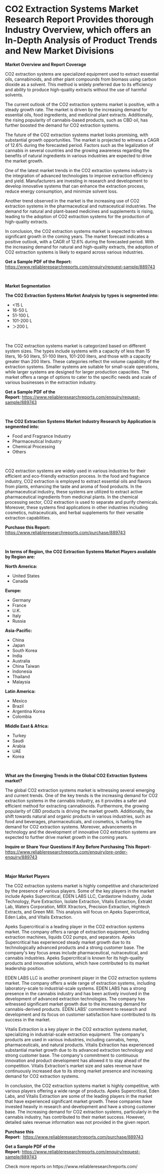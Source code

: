 <p><h1>CO2 Extraction Systems Market Research Report Provides thorough Industry Overview, which offers an In-Depth Analysis of Product Trends and New Market Divisions</h1></p><p><strong>Market Overview and Report Coverage</strong></p>
<p><p>CO2 extraction systems are specialized equipment used to extract essential oils, cannabinoids, and other plant compounds from biomass using carbon dioxide as a solvent. This method is widely preferred due to its efficiency and ability to produce high-quality extracts without the use of harmful solvents.</p><p>The current outlook of the CO2 extraction systems market is positive, with a steady growth rate. The market is driven by the increasing demand for essential oils, food ingredients, and medicinal plant extracts. Additionally, the rising popularity of cannabis-based products, such as CBD oil, has further boosted the demand for CO2 extraction systems.</p><p>The future of the CO2 extraction systems market looks promising, with substantial growth opportunities. The market is projected to witness a CAGR of 12.6% during the forecasted period. Factors such as the legalization of cannabis in several countries and the growing awareness regarding the benefits of natural ingredients in various industries are expected to drive the market growth.</p><p>One of the latest market trends in the CO2 extraction systems industry is the integration of advanced technologies to improve extraction efficiency and yield. Manufacturers are investing in research and development to develop innovative systems that can enhance the extraction process, reduce energy consumption, and minimize solvent loss.</p><p>Another trend observed in the market is the increasing use of CO2 extraction systems in the pharmaceutical and nutraceutical industries. The demand for natural and plant-based medicines and supplements is rising, leading to the adoption of CO2 extraction systems for the production of high-quality extracts.</p><p>In conclusion, the CO2 extraction systems market is expected to witness significant growth in the coming years. The market forecast indicates a positive outlook, with a CAGR of 12.6% during the forecasted period. With the increasing demand for natural and high-quality extracts, the adoption of CO2 extraction systems is likely to expand across various industries.</p></p>
<p><strong>Get a Sample PDF of the Report:</strong> <a href="https://www.reliableresearchreports.com/enquiry/request-sample/889743">https://www.reliableresearchreports.com/enquiry/request-sample/889743</a></p>
<p>&nbsp;</p>
<p><strong>Market Segmentation</strong></p>
<p><strong>The CO2 Extraction Systems Market Analysis by types is segmented into:</strong></p>
<p><ul><li><15 L</li><li>16-50 L</li><li>51-100 L</li><li>101-200 L</li><li>＞200 L</li></ul></p>
<p>&nbsp;</p>
<p><p>The CO2 extraction systems market is categorized based on different system sizes. The types include systems with a capacity of less than 15 liters, 16-50 liters, 51-100 liters, 101-200 liters, and those with a capacity greater than 200 liters. These categories reflect the volume capability of the extraction systems. Smaller systems are suitable for small-scale operations, while larger systems are designed for larger production capacities. The market offers a range of options to cater to the specific needs and scale of various businesses in the extraction industry.</p></p>
<p><strong>Get a Sample PDF of the Report:</strong>&nbsp;<a href="https://www.reliableresearchreports.com/enquiry/request-sample/889743">https://www.reliableresearchreports.com/enquiry/request-sample/889743</a></p>
<p>&nbsp;</p>
<p><strong>The CO2 Extraction Systems Market Industry Research by Application is segmented into:</strong></p>
<p><ul><li>Food and Fragrance Industry</li><li>Pharmaceutical Industry</li><li>Chemical Processing</li><li>Others</li></ul></p>
<p>&nbsp;</p>
<p><p>CO2 extraction systems are widely used in various industries for their efficient and eco-friendly extraction process. In the food and fragrance industry, CO2 extraction is employed to extract essential oils and flavors from plants, enhancing the taste and aroma of food products. In the pharmaceutical industry, these systems are utilized to extract active pharmaceutical ingredients from medicinal plants. In the chemical processing sector, CO2 extraction is used to separate and purify chemicals. Moreover, these systems find applications in other industries including cosmetics, nutraceuticals, and herbal supplements for their versatile extraction capabilities.</p></p>
<p><strong>Purchase this Report:</strong>&nbsp; <a href="https://www.reliableresearchreports.com/purchase/889743">https://www.reliableresearchreports.com/purchase/889743</a></p>
<p>&nbsp;</p>
<p><strong>In terms of Region, the CO2 Extraction Systems Market Players available by Region are:</strong></p>
<p>
    <p> <strong> North America: </strong>
        <ul>
            <li>United States</li>
            <li>Canada</li>
        </ul>
        </p> 
    <p> <strong> Europe: </strong>
        <ul>
            <li>Germany</li>
            <li>France</li>
            <li>U.K.</li>
            <li>Italy</li>
            <li>Russia</li>
        </ul>
        </p> 
    <p> <strong> Asia-Pacific: </strong>
        <ul>
            <li>China</li>
            <li>Japan</li>
            <li>South Korea</li>
            <li>India</li>
            <li>Australia</li>
            <li>China Taiwan</li>
            <li>Indonesia</li>
            <li>Thailand</li>
            <li>Malaysia</li>
        </ul>
        </p> 
    <p> <strong> Latin America: </strong>
        <ul>
            <li>Mexico</li>
            <li>Brazil</li>
            <li>Argentina Korea</li>
            <li>Colombia</li>
        </ul>
        </p> 
    <p> <strong> Middle East & Africa: </strong>
        <ul>
            <li>Turkey</li>
            <li>Saudi</li>
            <li>Arabia</li>
            <li>UAE</li>
            <li>Korea</li>
        </ul>
    </p>
    </p>
<p>&nbsp;</p>
<p><strong>What are the Emerging Trends in the Global CO2 Extraction Systems market?</strong></p>
<p><p>The global CO2 extraction systems market is witnessing several emerging and current trends. One of the key trends is the increasing demand for CO2 extraction systems in the cannabis industry, as it provides a safer and efficient method for extracting cannabinoids. Furthermore, the growing popularity of CBD products is driving the market growth. Additionally, the shift towards natural and organic products in various industries, such as food and beverages, pharmaceuticals, and cosmetics, is fueling the demand for CO2 extraction systems. Moreover, advancements in technology and the development of innovative CO2 extraction systems are expected to further drive market growth in the coming years.</p></p>
<p><strong>Inquire or Share Your Questions If Any Before Purchasing This Report</strong>- <a href="https://www.reliableresearchreports.com/enquiry/pre-order-enquiry/889743">https://www.reliableresearchreports.com/enquiry/pre-order-enquiry/889743</a></p>
<p>&nbsp;</p>
<p><strong>Major Market Players</strong></p>
<p><p>The CO2 extraction systems market is highly competitive and characterized by the presence of various players. Some of the key players in the market include Apeks Supercritical, EDEN LABS LLC, Cardastone Industry, Joda Technology, Pure Extraction, Isolate Extraction, Vitalis Extraction, Extrakt Lab, Waters Corporation, MRX Xtractors, Precision Extraction, Hightech Extracts, and Green Mill. This analysis will focus on Apeks Supercritical, Eden Labs, and Vitalis Extraction.</p><p>Apeks Supercritical is a leading player in the CO2 extraction systems market. The company offers a range of extraction equipment, including extraction machines, liquids CO2 pumps, and separators. Apeks Supercritical has experienced steady market growth due to its technologically advanced products and a strong customer base. The company's key focus areas include pharmaceutical, nutraceutical, and cannabis industries. Apeks Supercritical is known for its high-quality products and innovative solutions, which have contributed to its market leadership position.</p><p>EDEN LABS LLC is another prominent player in the CO2 extraction systems market. The company offers a wide range of extraction systems, including laboratory-scale to industrial-scale systems. EDEN LABS has a strong presence in the cannabis industry and has been actively involved in the development of advanced extraction technologies. The company has witnessed significant market growth due to the increasing demand for cannabis-derived products. EDEN LABS' commitment to research and development and its focus on customer satisfaction have contributed to its success in the market.</p><p>Vitalis Extraction is a key player in the CO2 extraction systems market, specializing in industrial-scale extraction equipment. The company's products are used in various industries, including cannabis, hemp, pharmaceuticals, and natural products. Vitalis Extraction has experienced substantial market growth due to its advanced extraction technology and strong customer base. The company's commitment to continuous innovation and product development has allowed it to stay ahead of the competition. Vitalis Extraction's market size and sales revenue have continuously increased due to its strong market presence and increasing demand for CO2 extraction systems.</p><p>In conclusion, the CO2 extraction systems market is highly competitive, with various players offering a wide range of products. Apeks Supercritical, Eden Labs, and Vitalis Extraction are some of the leading players in the market that have experienced significant market growth. These companies have invested heavily in research and development and have a strong customer base. The increasing demand for CO2 extraction systems, particularly in the cannabis industry, has contributed to their market success. However, detailed sales revenue information was not provided in the given report.</p></p>
<p><strong>Purchase this Report:</strong>&nbsp;&nbsp;<a href="https://www.reliableresearchreports.com/purchase/889743">https://www.reliableresearchreports.com/purchase/889743</a></p>
<p></p>
<p><strong>Get a Sample PDF of the Report:</strong>&nbsp;<a href="https://www.reliableresearchreports.com/enquiry/request-sample/889743">https://www.reliableresearchreports.com/enquiry/request-sample/889743</a></p>
<p>Check more reports on https://www.reliableresearchreports.com/</p>